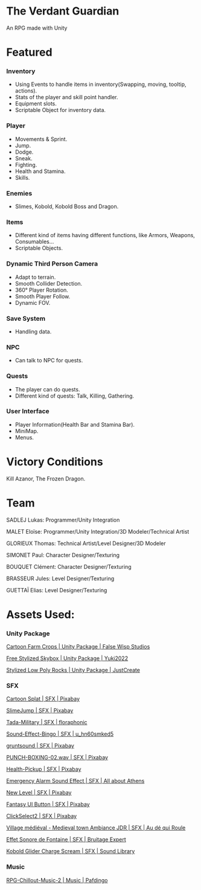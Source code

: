 # The Verdant Guardian
 An RPG made with Unity

# Featured
### Inventory
 - Using Events to handle items in inventory(Swapping, moving, tooltip, actions).
 - Stats of the player and skill point handler.
 - Equipment slots.
 - Scriptable Object for inventory data.

### Player
 - Movements & Sprint.
 - Jump.
 - Dodge.
 - Sneak.
 - Fighting.
 - Health and Stamina.
 - Skills.

### Enemies
 - Slimes, Kobold, Kobold Boss and Dragon.

### Items
 - Different kind of items having different functions, like Armors, Weapons, Consumables...
 - Scriptable Objects.

### Dynamic Third Person Camera
 - Adapt to terrain.
 - Smooth Collider Detection.
 - 360° Player Rotation.
 - Smooth Player Follow.
 - Dynamic FOV.

### Save System
 - Handling data.

### NPC
 - Can talk to NPC for quests.

### Quests
 - The player can do quests.
 - Different kind of quests: Talk, Killing, Gathering.

### User Interface
 - Player Information(Health Bar and Stamina Bar).
 - MiniMap.
 - Menus.

# Victory Conditions
 Kill Azanor, The Frozen Dragon.

# Team
 SADLEJ Lukas: Programmer/Unity Integration

 MALET Eloïse: Programmer/Unity Integration/3D Modeler/Technical Artist

 GLORIEUX Thomas: Technical Artist/Level Designer/3D Modeler

 SIMONET Paul: Character Designer/Texturing

 BOUQUET Clément: Character Designer/Texturing

 BRASSEUR Jules: Level Designer/Texturing

 GUETTAÏ Elias: Level Designer/Texturing

# Assets Used:
### Unity Package

[Cartoon Farm Crops | Unity Package | False Wisp Studios](https://assetstore.unity.com/packages/3d/vegetation/plants/cartoon-farm-crops-79777)

[Free Stylized Skybox | Unity Package | Yuki2022](https://assetstore.unity.com/packages/2d/textures-materials/sky/free-stylized-skybox-212257)

[Stylized Low Poly Rocks | Unity Package | JustCreate](https://assetstore.unity.com/packages/3d/environments/landscapes/stylized-low-poly-rocks-271334)


### SFX

[Cartoon Splat | SFX | Pixabay](https://pixabay.com/sound-effects/cartoon-splat-6086/)

[SlimeJump | SFX | Pixabay](https://pixabay.com/sound-effects/slimejump-6913/)

[Tada-Military | SFX | floraphonic](https://pixabay.com/sound-effects/tada-military-3-183975/)

[Sound-Effect-Bingo | SFX | u_hn60smked5](https://pixabay.com/sound-effects/sound-effect-bingo-122339/)

[gruntsound | SFX | Pixabay](https://pixabay.com/sound-effects/gruntsound-91784/)

[PUNCH-BOXING-02.wav | SFX | Pixabay](https://pixabay.com/sound-effects/punch-boxing-02wav-14897/)

[Health-Pickup | SFX | Pixabay](https://pixabay.com/sound-effects/health-pickup-6860/)

[Emergency Alarm Sound Effect | SFX | All about Athens](https://www.youtube.com/watch?v=mP1dM1Yr3-w)

[New Level | SFX | Pixabay](https://pixabay.com/sound-effects/new-level-142995/)

[Fantasy UI Button | SFX | Pixabay](https://pixabay.com/sound-effects/fantasy-ui-button-6-102219/)

[ClickSelect2 | SFX | Pixabay](https://pixabay.com/sound-effects/clickselect2-92097/)

[Village médiéval - Medieval town Ambiance JDR | SFX | Au dé qui Roule](https://www.youtube.com/watch?v=wfBtPrcemsY&t=1050s)

[Effet Sonore de Fontaine | SFX | Bruitage Expert](https://www.youtube.com/watch?v=qMC-fXfyYcE&t=34s&pp=ygUYRWZmZXQtU29ub3JlLWRlLUZvbnRhaW5l)

[Kobold Glider Charge Scream | SFX | Sound Library](https://www.youtube.com/watch?v=eNqkXtgJqHA)


### Music

[RPG-Chillout-Music-2 | Music | Pafdingo](https://www.youtube.com/watch?v=Nbo71hMHvec&pp=ygUUUlBHLUNoaWxsb3V0LU11c2ljLTI%3D)
